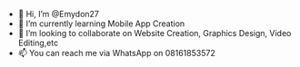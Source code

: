 - 👋 Hi, I’m @Emydon27
- 🌱 I’m currently learning Mobile App Creation
- 💞️ I’m looking to collaborate on Website Creation, Graphics Design, Video Editing,etc
- 📫 You can reach me via WhatsApp on 08161853572

<!---
Emydon27/Emydon27 is a ✨ special ✨ repository because its `README.md` (this file) appears on your GitHub profile.
You can click the Preview link to take a look at your changes.
--->
